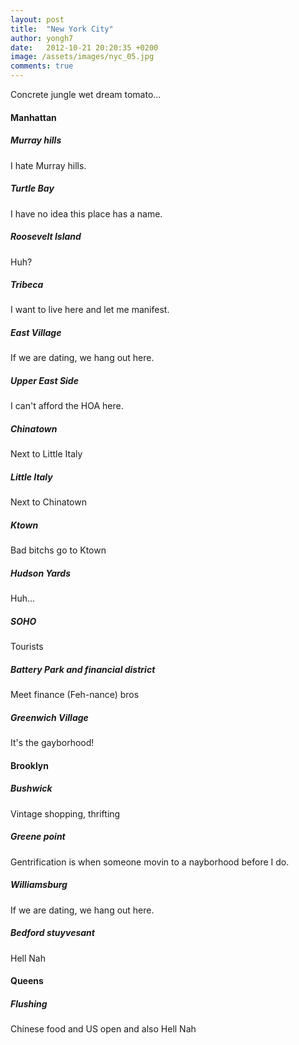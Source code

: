 ```yaml
---
layout: post
title:  "New York City"
author: yongh7
date:   2012-10-21 20:20:35 +0200
image: /assets/images/nyc_05.jpg
comments: true
---
```


Concrete jungle wet dream tomato...

#### Manhattan

##### Murray hills
I hate Murray hills.

##### Turtle Bay
I have no idea this place has a name.

##### Roosevelt Island
Huh? 

##### Tribeca
I want to live here and let me manifest.

##### East Village
If we are dating, we hang out here.

##### Upper East Side
I can't afford the HOA here.

##### Chinatown
Next to Little Italy

##### Little Italy
Next to Chinatown

##### Ktown
Bad bitchs go to Ktown

##### Hudson Yards
Huh...

##### SOHO
Tourists

##### Battery Park and financial district
Meet finance (Feh-nance) bros

##### Greenwich Village
It's the gayborhood! 

#### Brooklyn

##### Bushwick
Vintage shopping, thrifting

##### Greene point 
Gentrification is when someone movin to a nayborhood before I do.

##### Williamsburg
If we are dating, we hang out here.

##### Bedford stuyvesant
Hell Nah

#### Queens

##### Flushing
Chinese food and US open and also Hell Nah



